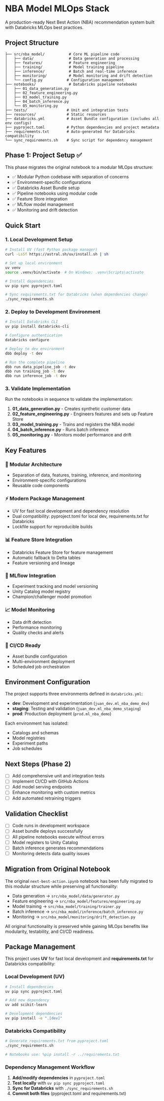 # NBA Model MLOps Stack

A production-ready Next Best Action (NBA) recommendation system built with Databricks MLOps best practices.

## Project Structure

```
├── src/nba_model/           # Core ML pipeline code
│   ├── data/                # Data generation and processing
│   ├── features/            # Feature engineering
│   ├── training/            # Model training pipeline
│   ├── inference/           # Batch and real-time inference
│   ├── monitoring/          # Model monitoring and drift detection
│   └── config.py           # Configuration management
├── notebooks/               # Databricks pipeline notebooks
│   ├── 01_data_generation.py
│   ├── 02_feature_engineering.py
│   ├── 03_model_training.py
│   ├── 04_batch_inference.py
│   └── 05_monitoring.py
├── tests/                  # Unit and integration tests
├── resources/              # Static resources
├── databricks.yml          # Asset Bundle configuration (includes all env configs)
├── pyproject.toml          # Python dependencies and project metadata
├── requirements.txt        # Auto-generated for Databricks compatibility
└── sync_requirements.sh    # Sync script for dependency management
```

## Phase 1: Project Setup ✅

This phase migrates the original notebook to a modular MLOps structure:

- ✅ Modular Python codebase with separation of concerns
- ✅ Environment-specific configurations
- ✅ Databricks Asset Bundle setup
- ✅ Pipeline notebooks using modular code
- ✅ Feature Store integration
- ✅ MLflow model management
- ✅ Monitoring and drift detection

## Quick Start

### 1. Local Development Setup

```bash
# Install UV (fast Python package manager)
curl -LsSf https://astral.sh/uv/install.sh | sh

# Set up local environment
uv venv
source .venv/bin/activate  # On Windows: .venv\Scripts\activate

# Install dependencies
uv pip sync pyproject.toml

# Sync requirements.txt for Databricks (when dependencies change)
./sync_requirements.sh
```

### 2. Deploy to Development Environment

```bash
# Install Databricks CLI
uv pip install databricks-cli

# Configure authentication
databricks configure

# Deploy to dev environment
dbb deploy -t dev

# Run the complete pipeline
dbb run data_pipeline_job -t dev
dbb run training_job -t dev
dbb run inference_job -t dev
```

### 3. Validate Implementation

Run the notebooks in sequence to validate the implementation:

1. **01_data_generation.py** - Creates synthetic customer data
2. **02_feature_engineering.py** - Engineers features and sets up Feature Store
3. **03_model_training.py** - Trains and registers the NBA model
4. **04_batch_inference.py** - Runs batch inference
5. **05_monitoring.py** - Monitors model performance and drift

## Key Features

### 🔧 Modular Architecture
- Separation of data, features, training, inference, and monitoring
- Environment-specific configurations
- Reusable code components

### ⚡ Modern Package Management
- UV for fast local development and dependency resolution
- Dual compatibility: pyproject.toml for local dev, requirements.txt for Databricks
- Lockfile support for reproducible builds

### 📊 Feature Store Integration
- Databricks Feature Store for feature management
- Automatic fallback to Delta tables
- Feature versioning and lineage

### 🚀 MLflow Integration
- Experiment tracking and model versioning
- Unity Catalog model registry
- Champion/challenger model promotion

### 📈 Model Monitoring
- Data drift detection
- Performance monitoring
- Quality checks and alerts

### 🔄 CI/CD Ready
- Asset bundle configuration
- Multi-environment deployment
- Scheduled job orchestration

## Environment Configuration

The project supports three environments defined in `databricks.yml`:

- **dev**: Development and experimentation (`juan_dev.ml_nba_demo_dev`)
- **staging**: Testing and validation (`juan_dev.ml_nba_demo_staging`)
- **prod**: Production deployment (`prod.ml_nba_demo`)

Each environment has isolated:
- Catalogs and schemas
- Model registries
- Experiment paths
- Job schedules

## Next Steps (Phase 2)

- [ ] Add comprehensive unit and integration tests
- [ ] Implement CI/CD with GitHub Actions
- [ ] Add model serving endpoints
- [ ] Enhance monitoring with custom metrics
- [ ] Add automated retraining triggers

## Validation Checklist

- [ ] Code runs in development workspace
- [ ] Asset bundle deploys successfully
- [ ] All pipeline notebooks execute without errors
- [ ] Model registers to Unity Catalog
- [ ] Batch inference generates recommendations
- [ ] Monitoring detects data quality issues

## Migration from Original Notebook

The original `next-best-action.ipynb` notebook has been fully migrated to this modular structure while preserving all functionality:

- Data generation → `src/nba_model/data/generator.py`
- Feature engineering → `src/nba_model/features/engineering.py`
- Model training → `src/nba_model/training/trainer.py`
- Batch inference → `src/nba_model/inference/batch_inference.py`
- Monitoring → `src/nba_model/monitoring/drift_detection.py`

All original functionality is preserved while gaining MLOps benefits like modularity, testability, and CI/CD readiness.

## Package Management

This project uses **UV** for fast local development and **requirements.txt** for Databricks compatibility:

### Local Development (UV)
```bash
# Install dependencies
uv pip sync pyproject.toml

# Add new dependency
uv add scikit-learn

# Development dependencies
uv pip install -e ".[dev]"
```

### Databricks Compatibility
```bash
# Generate requirements.txt from pyproject.toml
./sync_requirements.sh

# Notebooks use: %pip install -r ../requirements.txt
```

### Dependency Management Workflow
1. **Add/modify dependencies** in `pyproject.toml`
2. **Test locally** with `uv pip sync pyproject.toml`
3. **Sync for Databricks** with `./sync_requirements.sh`
4. **Commit both files** (pyproject.toml and requirements.txt)